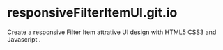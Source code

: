 # responsiveFilterItemUI.git.io
Create a responsive Filter Item attrative UI design with HTML5 CSS3 and Javascript .
